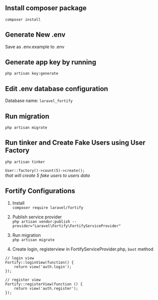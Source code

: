 ## Install composer package
`composer install`

## Generate New .env
Save as .env.example to .env

## Generate app key by running
`php artisan key:generate`

## Edit .env database configuration
Database name: `laravel_fortify`

## Run migration
`php artisan migrate`

## Run tinker and Create Fake Users using User Factory
`php artisan tinker`

`User::factory()->count(5)->create();`<br/>
*that will create 5 fake users to users data*

## Fortify Configurations
1. Install<br/>
`composer require laravel/fortify`


2. Publish service provider<br>
`php artisan vendor:publish --provider="Laravel\Fortify\FortifyServiceProvider"`


3. Run migration<br>
`php artisan migrate`
   

4. Create login, registerview in FortifyServiceProvider.php, `boot` method<br>
```
// login view
Fortify::loginView(function() {
    return view('auth.login');
});

// register view
Fortify::registerView(function () {
    return view('auth.register');
});
```
